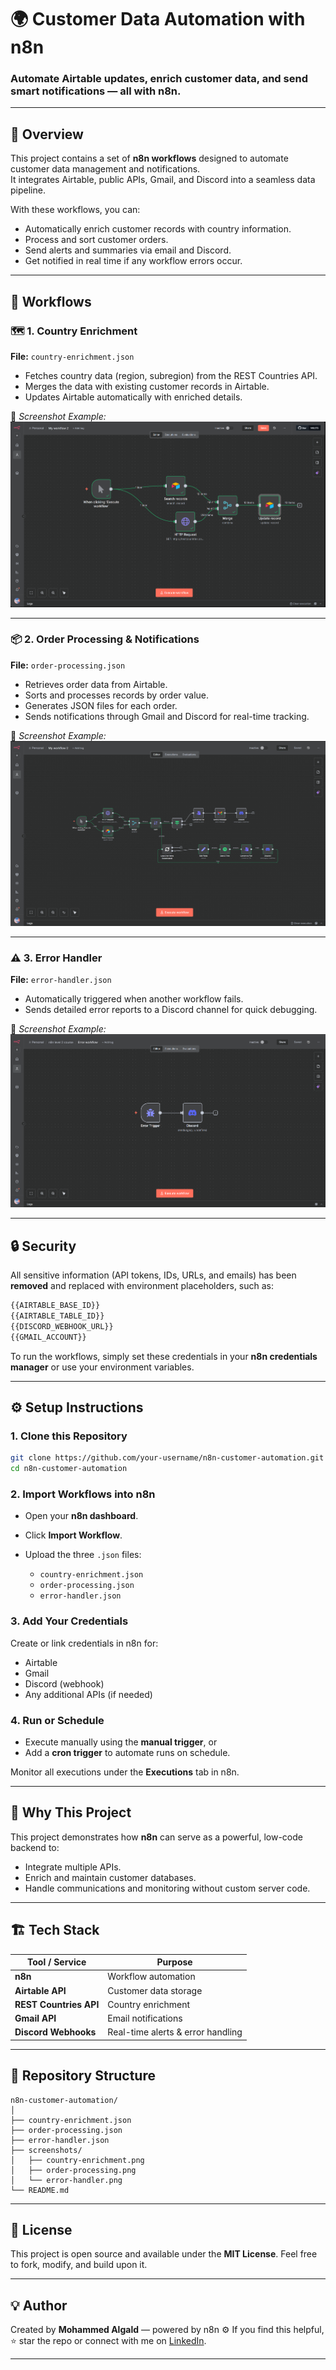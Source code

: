 # 🌍 Customer Data Automation with n8n

### Automate Airtable updates, enrich customer data, and send smart notifications — all with n8n.

---

## 🚀 Overview

This project contains a set of **n8n workflows** designed to automate customer data management and notifications.  
It integrates Airtable, public APIs, Gmail, and Discord into a seamless data pipeline.

With these workflows, you can:
- Automatically enrich customer records with country information.
- Process and sort customer orders.
- Send alerts and summaries via email and Discord.
- Get notified in real time if any workflow errors occur.

---

## 🧩 Workflows

### 🗺️ **1. Country Enrichment**
**File:** `country-enrichment.json`  
- Fetches country data (region, subregion) from the REST Countries API.  
- Merges the data with existing customer records in Airtable.  
- Updates Airtable automatically with enriched details.

📸 *Screenshot Example:*  
![Country Enrichment Workflow](./screenshots/country-enrichment.png)

---

### 📦 **2. Order Processing & Notifications**
**File:** `order-processing.json`  
- Retrieves order data from Airtable.  
- Sorts and processes records by order value.  
- Generates JSON files for each order.  
- Sends notifications through Gmail and Discord for real-time tracking.

📸 *Screenshot Example:*  
![Order Processing Workflow](./screenshots/order-processing.png)

---

### ⚠️ **3. Error Handler**
**File:** `error-handler.json`  
- Automatically triggered when another workflow fails.  
- Sends detailed error reports to a Discord channel for quick debugging.  

📸 *Screenshot Example:*  
![Error Handler Workflow](./screenshots/error-handler.png)

---

## 🔒 Security

All sensitive information (API tokens, IDs, URLs, and emails) has been **removed** and replaced with environment placeholders, such as:

```bash
{{AIRTABLE_BASE_ID}}
{{AIRTABLE_TABLE_ID}}
{{DISCORD_WEBHOOK_URL}}
{{GMAIL_ACCOUNT}}
````

To run the workflows, simply set these credentials in your **n8n credentials manager** or use your environment variables.

---

## ⚙️ Setup Instructions

### 1. **Clone this Repository**

```bash
git clone https://github.com/your-username/n8n-customer-automation.git
cd n8n-customer-automation
```

### 2. **Import Workflows into n8n**

* Open your **n8n dashboard**.
* Click **Import Workflow**.
* Upload the three `.json` files:

  * `country-enrichment.json`
  * `order-processing.json`
  * `error-handler.json`

### 3. **Add Your Credentials**

Create or link credentials in n8n for:

* Airtable
* Gmail
* Discord (webhook)
* Any additional APIs (if needed)

### 4. **Run or Schedule**

* Execute manually using the **manual trigger**, or
* Add a **cron trigger** to automate runs on schedule.

Monitor all executions under the **Executions** tab in n8n.

---

## 🧠 Why This Project

This project demonstrates how **n8n** can serve as a powerful, low-code backend to:

* Integrate multiple APIs.
* Enrich and maintain customer databases.
* Handle communications and monitoring without custom server code.

---

## 🏗️ Tech Stack

| Tool / Service         | Purpose                           |
| ---------------------- | --------------------------------- |
| **n8n**                | Workflow automation               |
| **Airtable API**       | Customer data storage             |
| **REST Countries API** | Country enrichment                |
| **Gmail API**          | Email notifications               |
| **Discord Webhooks**   | Real-time alerts & error handling |

---

## 📂 Repository Structure

```
n8n-customer-automation/
│
├── country-enrichment.json
├── order-processing.json
├── error-handler.json
├── screenshots/
│   ├── country-enrichment.png
│   ├── order-processing.png
│   └── error-handler.png
└── README.md
```

---

## 📄 License

This project is open source and available under the **MIT License**.
Feel free to fork, modify, and build upon it.

---

## 💡 Author

Created by **Mohammed Algald** — powered by n8n ⚙️
If you find this helpful, ⭐ star the repo or connect with me on [LinkedIn](https://www.linkedin.com/in/mohammed-aljald-a801bb228/).

---


